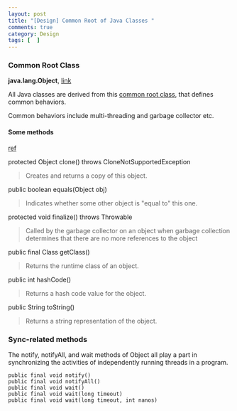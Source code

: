 ```yaml
---
layout: post
title: "[Design] Common Root of Java Classes "
comments: true
category: Design
tags: [  ]
---
```


### Common Root Class

__java.lang.Object__, [link](http://docs.oracle.com/javase/7/docs/api/java/lang/Object.html)

All Java classes are derived from this [common root class](http://www.ntu.edu.sg/home/ehchua/programming/java/J3b_OOPInheritancePolymorphism.html), that defines common behaviors.

Common behaviors include multi-threading and garbage collector etc.

#### Some methods

[ref](http://docs.oracle.com/javase/tutorial/java/IandI/objectclass.html)

protected Object clone() throws CloneNotSupportedException
> Creates and returns a copy of this object.

public boolean equals(Object obj)
> Indicates whether some other object is "equal to" this one.

protected void finalize() throws Throwable
> Called by the garbage collector on an object when garbage collection determines that there are no more references to the object

public final Class getClass()
> Returns the runtime class of an object.

public int hashCode()
> Returns a hash code value for the object.

public String toString()
> Returns a string representation of the object.

### Sync-related methods

The notify, notifyAll, and wait methods of Object all play a part in synchronizing the activities of independently running threads in a program. 

    public final void notify()
    public final void notifyAll()
    public final void wait()
    public final void wait(long timeout)
    public final void wait(long timeout, int nanos)
